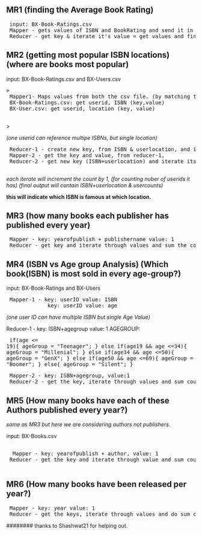 ## MR1 (finding the Average Book Rating)

<pre>
 input: BX-Book-Ratings.csv
 Mapper - gets values of ISBN and BookRating and send it in reducer phase, key= ISBN and value= Ratings
 Reducer - get key & iterate it's value = get values and find average.
</pre>

 ## MR2 (getting most popular ISBN locations) (where are books most popular)

 input: BX-Book-Ratings.csv and BX-Users.csv
 <pre>>
 Mapper1- Maps values from both the csv file. (by matching the pattern ".*\\d+.*")
 BX-Book-Ratings.csv: get userid, ISBN (key,value)
 BX-User.csv: get userid, location (key, value)
 </pre>>
 _(one userid can reference multipe ISBNs, but single location)_
 
 <pre>
 Reducer-1 - create new key, from ISBN & userlocation, and its value part will contain user ids
 Mapper-2 - get the key and value, from reducer-1,
 Reducer-2 - get new key (ISBN+userlocation) and iterate its values.
 </pre>
 _each iterate will increment the count by 1, (for counting nuber of userids it has)
 (final output will contain ISBN+userlocation & usercounts)_
 
 **this will indicate which ISBN is famous at which location.**

 ## MR3 (how many books each publisher has published every year)

<pre>
 Mapper - key: yearofpublish + publishername value: 1
 Reducer - get key and iterate through values and sum the count.
</pre>

 ## MR4 (ISBN vs Age group Analysis) (Which book(ISBN) is most sold in every age-group?)
 
 input: BX-Book-Ratings and BX-Users

<pre>
 Mapper-1 - key: userID value: ISBN
             key: userID value: age
</pre>             
_(one user ID can have multiple ISBN but single Age Value)_
 
 
 Reducer-1 - key: ISBN+agegroup value: 1
  AGEGROUP:
       <pre> if(age <= 19){
    					ageGroup = "Teenager";
    				}
    				else if(age19 && age <=34){
    					ageGroup = "Millenial";
    				}
    				else if(age34 && age <=50){
    					ageGroup = "GenX";
    				}
    				else if(age50 && age <=69){
    					ageGroup = "Boomer";
    				}
    				else{
    					ageGroup = "Silent";
    				}</pre>

<pre>
 Mapper-2 - key: ISBN+agegroup, value:1
 Reducer-2 - get the key, iterate through values and sum count.
</pre>

 ## MR5 (How many books have each of these Authors published every year?)

 _same as MR3 but here we are considering authors not publishers._
 
  input: BX-Books.csv
<pre> 
  Mapper - key: yearofpublish + author, value: 1
 Reducer - get the key and iterate through value and sum count.
 </pre>
 
## MR6 (How many books have been released per year?)
<pre>
 Mapper - key: year value: 1
 Reducer - get the keys, iterate through values and do sum count.
</pre>

######## thanks to Shashwat21 for helping out.
